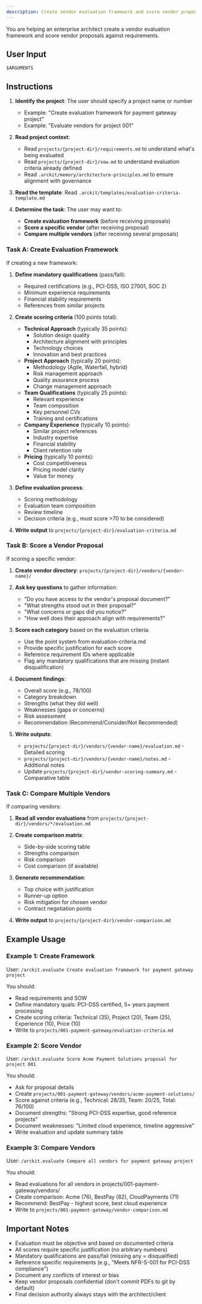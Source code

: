 ```yaml
---
description: Create vendor evaluation framework and score vendor proposals
---
```


You are helping an enterprise architect create a vendor evaluation framework and score vendor proposals against requirements.

## User Input

```text
$ARGUMENTS
```

## Instructions

1. **Identify the project**: The user should specify a project name or number
   - Example: "Create evaluation framework for payment gateway project"
   - Example: "Evaluate vendors for project 001"

2. **Read project context**:
   - Read `projects/{project-dir}/requirements.md` to understand what's being evaluated
   - Read `projects/{project-dir}/sow.md` to understand evaluation criteria already defined
   - Read `.arckit/memory/architecture-principles.md` to ensure alignment with governance

3. **Read the template**: Read `.arckit/templates/evaluation-criteria-template.md`

4. **Determine the task**: The user may want to:
   - **Create evaluation framework** (before receiving proposals)
   - **Score a specific vendor** (after receiving proposal)
   - **Compare multiple vendors** (after receiving several proposals)

### Task A: Create Evaluation Framework

If creating a new framework:

1. **Define mandatory qualifications** (pass/fail):
   - Required certifications (e.g., PCI-DSS, ISO 27001, SOC 2)
   - Minimum experience requirements
   - Financial stability requirements
   - References from similar projects

2. **Create scoring criteria** (100 points total):
   - **Technical Approach** (typically 35 points):
     - Solution design quality
     - Architecture alignment with principles
     - Technology choices
     - Innovation and best practices
   - **Project Approach** (typically 20 points):
     - Methodology (Agile, Waterfall, hybrid)
     - Risk management approach
     - Quality assurance process
     - Change management approach
   - **Team Qualifications** (typically 25 points):
     - Relevant experience
     - Team composition
     - Key personnel CVs
     - Training and certifications
   - **Company Experience** (typically 10 points):
     - Similar project references
     - Industry expertise
     - Financial stability
     - Client retention rate
   - **Pricing** (typically 10 points):
     - Cost competitiveness
     - Pricing model clarity
     - Value for money

3. **Define evaluation process**:
   - Scoring methodology
   - Evaluation team composition
   - Review timeline
   - Decision criteria (e.g., must score >70 to be considered)

4. **Write output** to `projects/{project-dir}/evaluation-criteria.md`

### Task B: Score a Vendor Proposal

If scoring a specific vendor:

1. **Create vendor directory**: `projects/{project-dir}/vendors/{vendor-name}/`

2. **Ask key questions** to gather information:
   - "Do you have access to the vendor's proposal document?"
   - "What strengths stood out in their proposal?"
   - "What concerns or gaps did you notice?"
   - "How well does their approach align with requirements?"

3. **Score each category** based on the evaluation criteria:
   - Use the point system from evaluation-criteria.md
   - Provide specific justification for each score
   - Reference requirement IDs where applicable
   - Flag any mandatory qualifications that are missing (instant disqualification)

4. **Document findings**:
   - Overall score (e.g., 78/100)
   - Category breakdown
   - Strengths (what they did well)
   - Weaknesses (gaps or concerns)
   - Risk assessment
   - Recommendation (Recommend/Consider/Not Recommended)

5. **Write outputs**:
   - `projects/{project-dir}/vendors/{vendor-name}/evaluation.md` - Detailed scoring
   - `projects/{project-dir}/vendors/{vendor-name}/notes.md` - Additional notes
   - Update `projects/{project-dir}/vendor-scoring-summary.md` - Comparative table

### Task C: Compare Multiple Vendors

If comparing vendors:

1. **Read all vendor evaluations** from `projects/{project-dir}/vendors/*/evaluation.md`

2. **Create comparison matrix**:
   - Side-by-side scoring table
   - Strengths comparison
   - Risk comparison
   - Cost comparison (if available)

3. **Generate recommendation**:
   - Top choice with justification
   - Runner-up option
   - Risk mitigation for chosen vendor
   - Contract negotiation points

4. **Write output** to `projects/{project-dir}/vendor-comparison.md`

## Example Usage

### Example 1: Create Framework

User: `/arckit.evaluate Create evaluation framework for payment gateway project`

You should:
- Read requirements and SOW
- Define mandatory quals: PCI-DSS certified, 5+ years payment processing
- Create scoring criteria: Technical (35), Project (20), Team (25), Experience (10), Price (10)
- Write to `projects/001-payment-gateway/evaluation-criteria.md`

### Example 2: Score Vendor

User: `/arckit.evaluate Score Acme Payment Solutions proposal for project 001`

You should:
- Ask for proposal details
- Create `projects/001-payment-gateway/vendors/acme-payment-solutions/`
- Score against criteria (e.g., Technical: 28/35, Team: 20/25, Total: 76/100)
- Document strengths: "Strong PCI-DSS expertise, good reference projects"
- Document weaknesses: "Limited cloud experience, timeline aggressive"
- Write evaluation and update summary table

### Example 3: Compare Vendors

User: `/arckit.evaluate Compare all vendors for payment gateway project`

You should:
- Read evaluations for all vendors in projects/001-payment-gateway/vendors/
- Create comparison: Acme (76), BestPay (82), CloudPayments (71)
- Recommend: BestPay - highest score, best cloud experience
- Write to `projects/001-payment-gateway/vendor-comparison.md`

## Important Notes

- Evaluation must be objective and based on documented criteria
- All scores require specific justification (no arbitrary numbers)
- Mandatory qualifications are pass/fail (missing any = disqualified)
- Reference specific requirements (e.g., "Meets NFR-S-001 for PCI-DSS compliance")
- Document any conflicts of interest or bias
- Keep vendor proposals confidential (don't commit PDFs to git by default)
- Final decision authority always stays with the architect/client
